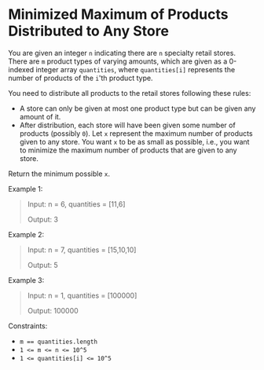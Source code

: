 # Minimized Maximum of Products Distributed to Any Store

You are given an integer `n` indicating there are `n` specialty retail stores. There are `m` product types of varying
amounts, which are given as a 0-indexed integer array `quantities`, where `quantities[i]` represents the number of
products of the `i`'th product type.

You need to distribute all products to the retail stores following these rules:

- A store can only be given at most one product type but can be given any amount of it.
- After distribution, each store will have been given some number of products (possibly `0`). Let `x` represent the
  maximum number of products given to any store. You want `x` to be as small as possible, i.e., you want to minimize the
  maximum number of products that are given to any store.

Return the minimum possible `x`.

Example 1:

> Input: n = 6, quantities = [11,6]
>
> Output: 3

Example 2:

> Input: n = 7, quantities = [15,10,10]
>
> Output: 5

Example 3:

> Input: n = 1, quantities = [100000]
>
> Output: 100000

Constraints:

- `m == quantities.length`
- `1 <= m <= n <= 10^5`
- `1 <= quantities[i] <= 10^5`
